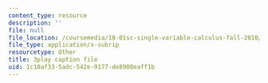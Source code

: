 ```yaml
---
content_type: resource
description: ''
file: null
file_location: /coursemedia/18-01sc-single-variable-calculus-fall-2010/1c18af335adc542e9177de8908eaff1b_Wj0oH3ehk18.vtt
file_type: application/x-subrip
resourcetype: Other
title: 3play caption file
uid: 1c18af33-5adc-542e-9177-de8908eaff1b
---
```

